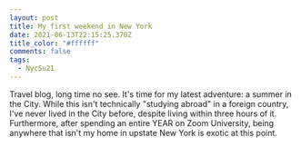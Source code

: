 ```yaml
---
layout: post
title: My first weekend in New York
date: 2021-06-13T22:15:25.370Z
title_color: "#ffffff"
comments: false
tags:
  - NycSu21
---
```

Travel blog, long time no see. It's time for my latest adventure: a summer in the City. While this isn't technically "studying abroad" in a foreign country, I've never lived in the City before, despite living within three hours of it. Furthermore, after spending an entire YEAR on Zoom University, being anywhere that isn't my home in upstate New York is exotic at this point.